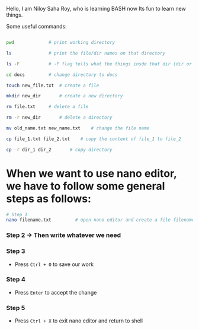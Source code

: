 Hello, I am Niloy Saha Roy, who is learning BASH now
Its fun to learn new things.

Some useful commands:
```bash

pwd 			# print working directory

ls  			# print the file/dir names on that directory

ls -F 			# -F flag tells what the things insde that dir (dir or files)

cd docs			# change directory to docs

touch new_file.txt	# create a file

mkdir new_dir		# create a new directory

rm file.txt		# delete a file

rm -r new_dir		# delete a directory

mv old_name.txt new_name.txt 	# change the file name

cp file_1.txt file_2.txt 	# copy the content of file_1 to file_2

cp -r dir_1 dir_2 		# copy directory
```

# When we want to use nano editor, we have to follow some general steps as follows:
```bash
# Step 1
nano filename.txt         # open nano editor and create a file filename.txt
```
### Step 2    ->  Then write whatever we need

### Step 3 
- Press `Ctrl + O`  to save our work

### Step 4 
- Press `Enter`  to accept the change

### Step 5 
- Press `Ctrl + X`  to exit nano editor and return to shell


